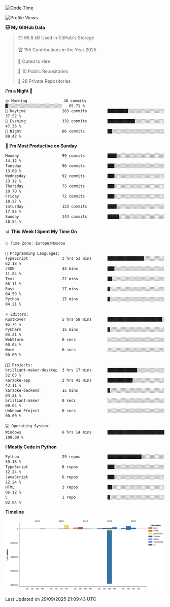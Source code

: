 <!--START_SECTION:waka-->
![Code Time](http://img.shields.io/badge/Code%20Time-827%20hrs%2047%20mins-blue)

![Profile Views](http://img.shields.io/badge/Profile%20Views-1-blue)

**🐱 My GitHub Data** 

> 📦 66.8 kB Used in GitHub's Storage 
 > 
> 🏆 155 Contributions in the Year 2025
 > 
> 💼 Opted to Hire
 > 
> 📜 10 Public Repositories 
 > 
> 🔑 28 Private Repositories 
 > 
**I'm a Night 🦉** 

```text
🌞 Morning                40 commits          █░░░░░░░░░░░░░░░░░░░░░░░░   05.71 % 
🌆 Daytime                263 commits         █████████░░░░░░░░░░░░░░░░   37.52 % 
🌃 Evening                332 commits         ████████████░░░░░░░░░░░░░   47.36 % 
🌙 Night                  66 commits          ██░░░░░░░░░░░░░░░░░░░░░░░   09.42 % 
```
📅 **I'm Most Productive on Sunday** 

```text
Monday                   99 commits          ████░░░░░░░░░░░░░░░░░░░░░   14.12 % 
Tuesday                  96 commits          ███░░░░░░░░░░░░░░░░░░░░░░   13.69 % 
Wednesday                92 commits          ███░░░░░░░░░░░░░░░░░░░░░░   13.12 % 
Thursday                 75 commits          ███░░░░░░░░░░░░░░░░░░░░░░   10.70 % 
Friday                   72 commits          ███░░░░░░░░░░░░░░░░░░░░░░   10.27 % 
Saturday                 123 commits         ████░░░░░░░░░░░░░░░░░░░░░   17.55 % 
Sunday                   144 commits         █████░░░░░░░░░░░░░░░░░░░░   20.54 % 
```


📊 **This Week I Spent My Time On** 

```text
🕑︎ Time Zone: Europe/Moscow

💬 Programming Languages: 
TypeScript               3 hrs 53 mins       ████████████████░░░░░░░░░   62.18 % 
JSON                     44 mins             ███░░░░░░░░░░░░░░░░░░░░░░   11.84 % 
Text                     22 mins             ██░░░░░░░░░░░░░░░░░░░░░░░   06.11 % 
Rust                     17 mins             █░░░░░░░░░░░░░░░░░░░░░░░░   04.59 % 
Python                   15 mins             █░░░░░░░░░░░░░░░░░░░░░░░░   04.21 % 

🔥 Editors: 
RustRover                5 hrs 58 mins       ████████████████████████░   95.74 % 
PyCharm                  15 mins             █░░░░░░░░░░░░░░░░░░░░░░░░   04.21 % 
WebStorm                 0 secs              ░░░░░░░░░░░░░░░░░░░░░░░░░   00.04 % 
Word                     0 secs              ░░░░░░░░░░░░░░░░░░░░░░░░░   00.00 % 

🐱‍💻 Projects: 
brilliant-maker-desktop  3 hrs 17 mins       █████████████░░░░░░░░░░░░   52.63 % 
karaoke-app              2 hrs 41 mins       ███████████░░░░░░░░░░░░░░   43.11 % 
karaoke-backend          15 mins             █░░░░░░░░░░░░░░░░░░░░░░░░   04.21 % 
brilliant-maker          0 secs              ░░░░░░░░░░░░░░░░░░░░░░░░░   00.04 % 
Unknown Project          0 secs              ░░░░░░░░░░░░░░░░░░░░░░░░░   00.00 % 

💻 Operating System: 
Windows                  6 hrs 14 mins       █████████████████████████   100.00 % 
```

**I Mostly Code in Python** 

```text
Python                   29 repos            ███████████████░░░░░░░░░░   59.18 % 
TypeScript               6 repos             ███░░░░░░░░░░░░░░░░░░░░░░   12.24 % 
JavaScript               6 repos             ███░░░░░░░░░░░░░░░░░░░░░░   12.24 % 
HTML                     3 repos             ██░░░░░░░░░░░░░░░░░░░░░░░   06.12 % 
C                        1 repo              █░░░░░░░░░░░░░░░░░░░░░░░░   02.04 % 
```



**Timeline**

![Lines of Code chart](https://raw.githubusercontent.com/adlemx/adlemx/main/assets/bar_graph.png)


 Last Updated on 29/09/2025 21:09:43 UTC
<!--END_SECTION:waka-->
